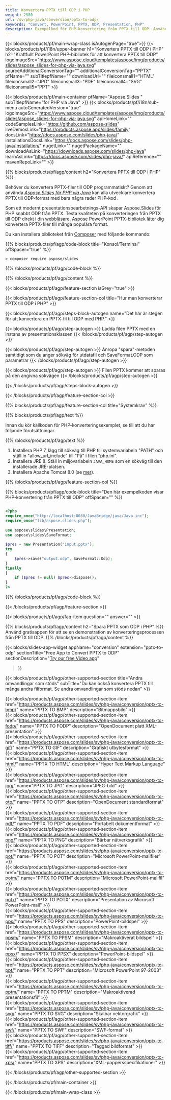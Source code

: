 ```yaml
---
title: Konvertera PPTX till ODP i PHP
weight: 2580
url: /sv/php-java/conversion/pptx-to-odp/ 
keywords: "Convert, PowerPoint, PPTX, ODP, Presentation, PHP"
description: Exempelkod för PHP-konvertering från PPTX till ODP. Använd PowerPoint PHP API för batchkonvertering av PPTX-filer till ODP-filer.
---
```


{{< blocks/products/pf/main-wrap-class isAutogenPage="true">}}
{{< blocks/products/pf/i18n/upper-banner h1="Konvertera PPTX till ODP i PHP" h2="Kraftfullt PowerPoint PHP-bibliotek för att konvertera PPTX till ODP" logoImageSrc="https://www.aspose.cloud/templates/aspose/img/products/slides/aspose_slides-for-php-via-java.svg" sourceAdditionalConversionTag="" additionalConversionTag="PPTX" pfName="" subTitlepfName="" downloadUrl="" fileiconsmall1="HTML" fileiconsmall2="JPG" fileiconsmall3="PDF" fileiconsmall4="SVG" fileiconsmall5="PPT" >}}

{{< blocks/products/pf/main-container pfName="Aspose.Slides " subTitlepfName="for PHP via Java" >}}
{{< blocks/products/pf/i18n/sub-menu autoGeneratedVersion="true" logoImageSrc="https://www.aspose.cloud/templates/aspose/img/products/slides/aspose_slides-for-php-via-java.svg" apiHomeLink="" codeSamplesLink="https://github.com/aspose-slides" liveDemosLink="https://products.aspose.app/slides/family" docsLink="https://docs.aspose.com/slides/php-java/" installationsDocsLink="https://docs.aspose.com/slides/php-java/installation/" nugetLink="" nugetPackageName="" downloadAsLink="https://downloads.aspose.com/slides/php-java" learnAsLink="https://docs.aspose.com/slides/php-java/" apiReference="" mavenRepoLink="" >}}

{{% blocks/products/pf/agp/content h2="Konvertera PPTX till ODP i PHP" %}}

Behöver du konvertera PPTX-filer till ODP programmatiskt? Genom att använda [*Aspose.Slides för PHP via Java*](https://products.aspose.com/slides/sv/php-java/) kan alla utvecklare konvertera PPTX till ODP-format med bara några rader PHP-kod .

Som ett modernt presentationsbearbetnings-API skapar Aspose.Slides för PHP snabbt ODP från PPTX. Testa kvaliteten på konverteringen från PPTX till ODP direkt i din [webbläsare](https://products.aspose.app/slides/conversion). Aspose PowerPoint PPTX-bibliotek låter dig konvertera PPTX-filer till många populära format.

Du kan installera biblioteket från [Composer](https://packagist.org/packages/aspose/slides) med följande kommando:

{{% blocks/products/pf/agp/code-block title="Konsol/Terminal" offSpacer="true" %}}

```console
> composer require aspose/slides 

```

{{% /blocks/products/pf/agp/code-block %}}

{{% /blocks/products/pf/agp/content %}}

{{< blocks/products/pf/agp/feature-section isGrey="true" >}}

{{< blocks/products/pf/agp/feature-section-col title="Hur man konverterar PPTX till ODP i PHP" >}}

{{< blocks/products/pf/agp/steps-block-autogen name="Det här är stegen för att konvertera en PPTX-fil till ODP med PHP." >}}

{{< blocks/products/pf/agp/step-autogen >}}
Ladda filen PPTX med en instans av presentationsklassen
{{< /blocks/products/pf/agp/step-autogen >}}

{{< blocks/products/pf/agp/step-autogen >}}
Anropa "spara"-metoden samtidigt som du anger sökväg för utdatafil och SaveFormat.ODP som parametrar
{{< /blocks/products/pf/agp/step-autogen >}}

{{< blocks/products/pf/agp/step-autogen >}}
Filen PPTX kommer att sparas på den angivna sökvägen
{{< /blocks/products/pf/agp/step-autogen >}}

{{< /blocks/products/pf/agp/steps-block-autogen >}}

{{< /blocks/products/pf/agp/feature-section-col >}}

{{% blocks/products/pf/agp/feature-section-col title="Systemkrav" %}}

{{% blocks/products/pf/agp/text %}}

 Innan du kör källkoden för PHP-konverteringsexemplet, se till att du har följande förutsättningar.

{{% /blocks/products/pf/agp/text %}}

1. Installera PHP 7, lägg till sökväg till PHP till systemvariabeln "PATH" och ställ in "allow_url_include" till "På" i filen "php.ini".
1. Installera JRE 8. Ställ in miljövariabeln `JAVA_HOME` som en sökväg till den installerade JRE-platsen.
1. Installera Apache Tomcat 8.0 (se [mer](https://docs.aspose.com/slides/php-java/installation/)). 

{{% /blocks/products/pf/agp/feature-section-col %}}

{{% blocks/products/pf/agp/code-block title="Den här exempelkoden visar PHP-konvertering från PPTX till ODP" offSpacer="" %}}

```php

<?php
require_once("http://localhost:8080/JavaBridge/java/Java.inc");
require_once("lib/aspose.slides.php");
 
use aspose\slides\Presentation;
use aspose\slides\SaveFormat;
 
$pres = new Presentation("input.pptx");
try
{
    $pres->save("output.odp", SaveFormat::Odp);
}
finally
{
    if ($pres != null) $pres->dispose();
}
?>

```
{{% /blocks/products/pf/agp/code-block %}}

{{< /blocks/products/pf/agp/feature-section >}}

{{< blocks/products/pf/agp/faq-item question="" answer="" >}}
 
{{% blocks/products/pf/agp/content h2="Spara PPTX som ODP i PHP" %}}
Använd gratisappen för att se en demonstration av konverteringsprocessen från PPTX till ODP. 
{{% /blocks/products/pf/agp/content %}}

<!-- aboutfile Starts -->

{{< blocks/slides-app-widget 
appName="conversion"
extension="pptx-to-odp"
sectionTitle="Free App to Convert PPTX to ODP" 
sectionDescription="[Try our free Video app](https://products.aspose.app/slides/video/)" 
>}}

<!-- aboutfile Ends -->

{{< blocks/products/pf/agp/other-supported-section title="Andra omvandlingar som stöds" subTitle="Du kan också konvertera PPTX till många andra filformat. Se andra omvandlingar som stöds nedan" >}}

{{< blocks/products/pf/agp/other-supported-section-item href="https://products.aspose.com/slides/sv/php-java/conversion/pptx-to-bmp/" name="PPTX TO BMP" description="Bitmappsbild" >}}  
{{< blocks/products/pf/agp/other-supported-section-item href="https://products.aspose.com/slides/sv/php-java/conversion/pptx-to-fodp/" name="PPTX TO FODP" description="OpenDocument platt XML-presentation" >}}  
{{< blocks/products/pf/agp/other-supported-section-item href="https://products.aspose.com/slides/sv/php-java/conversion/pptx-to-gif/" name="PPTX TO GIF" description="Grafiskt utbytesformat" >}}  
{{< blocks/products/pf/agp/other-supported-section-item href="https://products.aspose.com/slides/sv/php-java/conversion/pptx-to-html/" name="PPTX TO HTML" description="Hyper Text Markup Language" >}}  
{{< blocks/products/pf/agp/other-supported-section-item href="https://products.aspose.com/slides/sv/php-java/conversion/pptx-to-jpg/" name="PPTX TO JPG" description="JPEG-bild" >}}  
{{< blocks/products/pf/agp/other-supported-section-item href="https://products.aspose.com/slides/sv/php-java/conversion/pptx-to-otp/" name="PPTX TO OTP" description="OpenDocument standardformat" >}}  
{{< blocks/products/pf/agp/other-supported-section-item href="https://products.aspose.com/slides/sv/php-java/conversion/pptx-to-pdf/" name="PPTX TO PDF" description="Portabelt dokumentformat" >}}  
{{< blocks/products/pf/agp/other-supported-section-item href="https://products.aspose.com/slides/sv/php-java/conversion/pptx-to-png/" name="PPTX TO PNG" description="Bärbar nätverksgrafik" >}}  
{{< blocks/products/pf/agp/other-supported-section-item href="https://products.aspose.com/slides/sv/php-java/conversion/pptx-to-pot/" name="PPTX TO POT" description="Microsoft PowerPoint-mallfiler" >}}  
{{< blocks/products/pf/agp/other-supported-section-item href="https://products.aspose.com/slides/sv/php-java/conversion/pptx-to-potm/" name="PPTX TO POTM" description="Microsoft PowerPoint-mallfil" >}}  
{{< blocks/products/pf/agp/other-supported-section-item href="https://products.aspose.com/slides/sv/php-java/conversion/pptx-to-potx/" name="PPTX TO POTX" description="Presentation av Microsoft PowerPoint-mall" >}}  
{{< blocks/products/pf/agp/other-supported-section-item href="https://products.aspose.com/slides/sv/php-java/conversion/pptx-to-pps/" name="PPTX TO PPS" description="PowerPoint-bildspel" >}}  
{{< blocks/products/pf/agp/other-supported-section-item href="https://products.aspose.com/slides/sv/php-java/conversion/pptx-to-ppsm/" name="PPTX TO PPSM" description="Makroaktiverat bildspel" >}}  
{{< blocks/products/pf/agp/other-supported-section-item href="https://products.aspose.com/slides/sv/php-java/conversion/pptx-to-ppsx/" name="PPTX TO PPSX" description="PowerPoint-bildspel" >}}  
{{< blocks/products/pf/agp/other-supported-section-item href="https://products.aspose.com/slides/sv/php-java/conversion/pptx-to-ppt/" name="PPTX TO PPT" description="Microsoft PowerPoint 97-2003" >}}  
{{< blocks/products/pf/agp/other-supported-section-item href="https://products.aspose.com/slides/sv/php-java/conversion/pptx-to-pptm/" name="PPTX TO PPTM" description="Makroaktiverad presentationsfil" >}}  
{{< blocks/products/pf/agp/other-supported-section-item href="https://products.aspose.com/slides/sv/php-java/conversion/pptx-to-svg/" name="PPTX TO SVG" description="Skalbar vektorgrafik" >}}  
{{< blocks/products/pf/agp/other-supported-section-item href="https://products.aspose.com/slides/sv/php-java/conversion/pptx-to-swf/" name="PPTX TO SWF" description="SWF-format" >}}  
{{< blocks/products/pf/agp/other-supported-section-item href="https://products.aspose.com/slides/sv/php-java/conversion/pptx-to-tiff/" name="PPTX TO TIFF" description="Taggad bildformat" >}}  
{{< blocks/products/pf/agp/other-supported-section-item href="https://products.aspose.com/slides/sv/php-java/conversion/pptx-to-xps/" name="PPTX TO XPS" description="XML-pappersspecifikationer" >}}  


{{< /blocks/products/pf/agp/other-supported-section >}}

{{< /blocks/products/pf/main-container >}}
    
{{< /blocks/products/pf/main-wrap-class >}}